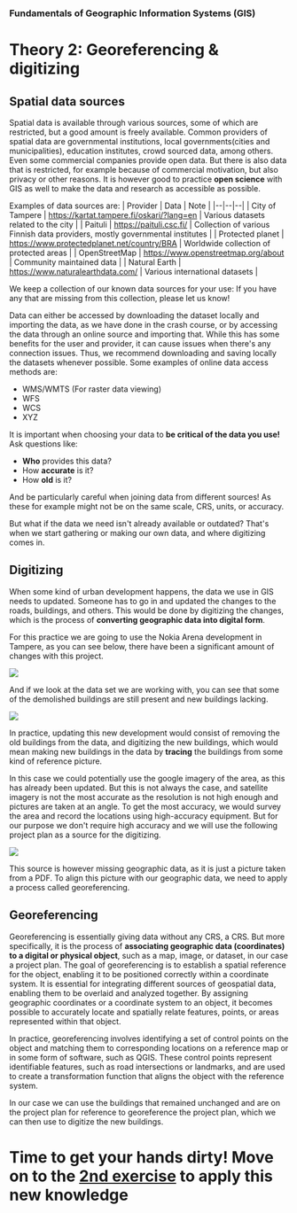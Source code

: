 ### Fundamentals of Geographic Information Systems (GIS)

# Theory 2: Georeferencing & digitizing

## Spatial data sources

Spatial data is available through various sources, some of which are restricted, but a good amount is freely available. Common providers of spatial data are governmental institutions, local governments(cities and municipalities), education institutes, crowd sourced data, among others. Even some commercial companies provide open data. But there is also data that is restricted, for example because of commercial motivation, but also privacy or other reasons. It is however good to practice **open science** with GIS as well to make the data and research as accessible as possible.   

Examples of data sources are:
| Provider | Data | Note |
|--|--|--|
| City of Tampere | https://kartat.tampere.fi/oskari/?lang=en | Various datasets related to the city |
| Paituli | https://paituli.csc.fi/ | Collection of various Finnish data providers, mostly governmental institutes |
| Protected planet | https://www.protectedplanet.net/country/BRA | Worldwide collection of protected areas  |
| OpenStreetMap | https://www.openstreetmap.org/about | Community maintained data |
| Natural Earth | https://www.naturalearthdata.com/ | Various international datasets |

We keep a collection of our known data sources for your use: 
If you have any that are missing from this collection, please let us know! 

Data can either be accessed by downloading the dataset locally and importing the data, as we have done in the crash course, or by accessing the data through an online source and importing that. While this has some benefits for the user and provider, it can cause issues when there's any connection issues. Thus, we recommend downloading and saving locally the datasets whenever possible. Some examples of online data access methods are:
- WMS/WMTS (For raster data viewing)
- WFS
- WCS
- XYZ

It is important when choosing your data to **be critical of the data you use!** Ask questions like:
- **Who** provides this data?
- How **accurate** is it?
- How **old** is it?

And be particularly careful when joining data from different sources! As these for example might not be on the same scale, CRS, units, or accuracy. 

But what if the data we need isn't already available or outdated? That's when we start gathering or making our own data, and where digitizing comes in.  

## Digitizing

When some kind of urban development happens, the data we use in GIS needs to updated. Someone has to go in and updated the changes to the roads, buildings, and others. This would be done by digitizing the changes, which is the process of **converting geographic data into digital form**. 

For this practice we are going to use the Nokia Arena development in Tampere, as you can see below, there have been a significant amount of changes with this project.

![](https://raw.githubusercontent.com/rowan8k/fundamentals-of-gis/master/Assets/2_Theory/GIS_theory1_example.png)

And if we look at the data set we are working with, you can see that some of the demolished buildings are still present and new buildings lacking. 

![](https://raw.githubusercontent.com/rowan8k/fundamentals-of-gis/master/Assets/2_Theory/QGIS_theory1_nokia_outdated.png)

In practice, updating this new development would consist of removing the old buildings from the data, and digitizing the new buildings, which would mean making new buildings in the data by **tracing** the buildings from some kind of reference picture. 

In this case we could potentially use the google imagery of the area, as this has already been updated. But this is not always the case, and satellite imagery is not the most accurate as the resolution is not high enough and pictures are taken at an angle. To get the most accuracy, we would survey the area and record the locations using high-accuracy equipment. But for our purpose we don't require high accuracy and we will use the following project plan as a source for the digitizing. 

![](https://raw.githubusercontent.com/rowan8k/fundamentals-of-gis/master/Assets/2_Theory/GIS_theory1_plan.png)

This source is however missing geographic data, as it is just a picture taken from a PDF. To align this picture with our geographic data, we need to apply a process called georeferencing. 

## Georeferencing

Georeferencing is essentially giving data without any CRS, a CRS. But more specifically, it is the process of **associating geographic data (coordinates) to a digital or physical object**, such as a map, image, or dataset, in our case a project plan. The goal of georeferencing is to establish a spatial reference for the object, enabling it to be positioned correctly within a coordinate system. It is essential for integrating different sources of geospatial data, enabling them to be overlaid and analyzed together. By assigning geographic coordinates or a coordinate system to an object, it becomes possible to accurately locate and spatially relate features, points, or areas represented within that object.

In practice, georeferencing involves identifying a set of control points on the object and matching them to corresponding locations on a reference map or in some form of software, such as QGIS. These control points represent identifiable features, such as road intersections or landmarks, and are used to create a transformation function that aligns the object with the reference system.

In our case we can use the buildings that remained unchanged and are on the project plan for reference to georeference the project plan, which we can then use to digitize the new buildings. 

# Time to get your hands dirty! Move on to the [2nd exercise](https://github.com/rowan8k/fundamentals-of-gis/blob/master/Content/2_Exercise.md) to apply this new knowledge

<!--stackedit_data:
eyJkaXNjdXNzaW9ucyI6eyJvSmFOSlZwYTFCeDRmd2tpIjp7In
RleHQiOiJXZSBrZWVwIGEgY29sbGVjdGlvbiBvZiBvdXIga25v
d24gZGF0YSBzb3VyY2VzIGZvciB5b3VyIHVzZToiLCJzdGFydC
I6MTI4MCwiZW5kIjoxMzQwfSwiNVB5bHFjTVVpMHVkMUdqViI6
eyJ0ZXh0IjoiR2VvcmVmZXJlbmNpbmciLCJzdGFydCI6NDMyMi
wiZW5kIjo0MzM2fX0sImNvbW1lbnRzIjp7Imh3eUI5c1duS3Fv
eThyRlciOnsiZGlzY3Vzc2lvbklkIjoib0phTkpWcGExQng0Zn
draSIsInN1YiI6ImdoOjQwMzA0Nzg4IiwidGV4dCI6IkFkZCBs
aW5rIiwiY3JlYXRlZCI6MTY4NjMwMzgxMTk1NX0sIlhRNHdQdD
I2Y3VITnJLdHgiOnsiZGlzY3Vzc2lvbklkIjoiNVB5bHFjTVVp
MHVkMUdqViIsInN1YiI6ImdoOjIyMTY4MTU3IiwidGV4dCI6Il
RoaXMgdGhlb3J5IHJlYWRzIGEgbGl0dGxlIG1vcmUgbGlrZSBh
biBleGVyY2lzZS4gSWYgcG9zc2libGUsIEkgd291bGQgdXNlIH
RoaXMgb3Bwb3J0dW5pdHkgdG8gcHJvdmlkZSBtb3JlIGJhY2tn
cm91bmQgb24gZ2VvZ3JhcGhpYyBjb29yZGluYXRlIHN5c3RlbX
MsIHByb2plY3RlZCBjb29yZGluYXRlIHN5c3RlbXMsIGFuZCBh
IGZldyBzZW50ZW5jZXMgYWJvdXQgaG93IEdJUyB0b29scyBzaG
91bGQgYmUgYWJsZSB0byB0cmFuc2Zvcm0gYmV0d2VlbiB0aGVt
LiIsImNyZWF0ZWQiOjE2ODY3MzEzNjIyNTh9fSwiaGlzdG9yeS
I6Wy03NTEyMzY5MTksMTQwNTU3NTA0Niw1NjY0MDQ1NDQsNzM2
NDkzOTc0LDEwOTI0MzM3MDVdfQ==
-->